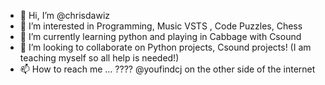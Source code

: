 - 👋 Hi, I’m @chrisdawiz
- 👀 I’m interested in Programming, Music VSTS , Code Puzzles, Chess
- 🌱 I’m currently learning python and playing in Cabbage with Csound
- 💞️ I’m looking to collaborate on Python projects, Csound projects! (I am teaching myself so all help is needed!)
- 📫 How to reach me ... ???? @youfindcj on the other side of the internet

<!---
chrisdawiz/chrisdawiz is a ✨ special ✨ repository because its `README.md` (this file) appears on your GitHub profile.
You can click the Preview link to take a look at your changes.
--->
